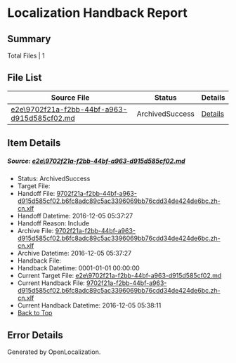 # <a name='report-top'></a> Localization Handback Report

## Summary
 Total Files | 1

## File List
 Source File | Status | Details 
 ----------- | ------ | ------- 
 [e2e\9702f21a-f2bb-44bf-a963-d915d585cf02.md](https://github.com/OpenLocalizationTestOrg/ol-test0/blob/59e04985d6d9f9dc1ffbf6b6287e63afdaf182f8/e2e/9702f21a-f2bb-44bf-a963-d915d585cf02.md) | ArchivedSuccess | [Details](#9de5eee71ae45c5d0381482ef58a0d2c02c555592)

## Item Details
##### <a name='9de5eee71ae45c5d0381482ef58a0d2c02c555592'></a> Source: [e2e\9702f21a-f2bb-44bf-a963-d915d585cf02.md](https://github.com/OpenLocalizationTestOrg/ol-test0/blob/59e04985d6d9f9dc1ffbf6b6287e63afdaf182f8/e2e/9702f21a-f2bb-44bf-a963-d915d585cf02.md)
* Status: ArchivedSuccess
* Target File: 
* Handoff File: [9702f21a-f2bb-44bf-a963-d915d585cf02.b6fc8adc89c5ac3396069bb76cdd34de424de6bc.zh-cn.xlf](https://github.com/OpenLocalizationTestOrg/ol-test0-handoff/blob/65cfb221280b5f466d6d0efb03fecb541be6caf8/ol-handoff/OpenLocalizationTestOrg/ol-test0-zhcn/shujia/ht/9702f21a-f2bb-44bf-a963-d915d585cf02.b6fc8adc89c5ac3396069bb76cdd34de424de6bc.zh-cn.xlf)
* Handoff Datetime: 2016-12-05 05:37:27
* Handoff Reason: Include
* Archive File: [9702f21a-f2bb-44bf-a963-d915d585cf02.b6fc8adc89c5ac3396069bb76cdd34de424de6bc.zh-cn.xlf](https://github.com/OpenLocalizationTestOrg/ol-test0-handoff/blob/c170442fb47b5ceb8ff4ab99f9f236246a37dde2/ol-archive/OpenLocalizationTestOrg/ol-test0-zhcn/shujia/ht/9702f21a-f2bb-44bf-a963-d915d585cf02.b6fc8adc89c5ac3396069bb76cdd34de424de6bc.zh-cn.xlf)
* Archive Datetime: 2016-12-05 05:37:27
* Handback File: 
* Handback Datetime: 0001-01-01 00:00:00
* Current Target File: [e2e\9702f21a-f2bb-44bf-a963-d915d585cf02.md](https://github.com/OpenLocalizationTestOrg/ol-test0-zhcn/blob/176f731a9e5254e5483f1f7729bb56745085f066/e2e/9702f21a-f2bb-44bf-a963-d915d585cf02.md)
* Current Handback File: [9702f21a-f2bb-44bf-a963-d915d585cf02.b6fc8adc89c5ac3396069bb76cdd34de424de6bc.zh-cn.xlf](https://github.com/OpenLocalizationTestOrg/ol-test0-handback/blob/850c866c9005d7aa00036dba2c0454e4d6f237ff/ol-handback/OpenLocalizationTestOrg/ol-test0-zhcn/shujia/ht/9702f21a-f2bb-44bf-a963-d915d585cf02.b6fc8adc89c5ac3396069bb76cdd34de424de6bc.zh-cn.xlf)
* Current Handback Datetime: 2016-12-05 05:38:11
* [Back to Top](#report-top)


## Error Details

Generated by OpenLocalization.
